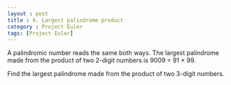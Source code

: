 ```yaml
---
layout : post
title : 4. Largest palindrome product
category : Project Euler
tags: [Project Euler]
---
```


A palindromic number reads the same both ways. The largest palindrome made from the product of two 2-digit numbers is 9009 = 91 × 99.

Find the largest palindrome made from the product of two 3-digit numbers.



